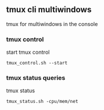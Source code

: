 ## tmux cli multiwindows

tmux for multiwindows in the console

### tmux control

start tmux control

``` 
tmux_control.sh --start
``` 

### tmux status queries

tmux status

``` 
tmux_status.sh -cpu/mem/net
``` 
